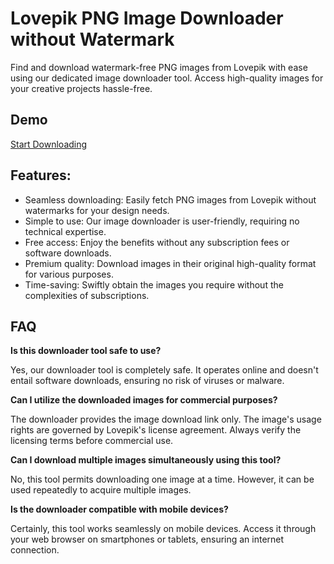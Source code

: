 # Lovepik PNG Image Downloader without Watermark
Find and download watermark-free PNG images from Lovepik with ease using our dedicated image downloader tool. Access high-quality images for your creative projects hassle-free.

## Demo
[Start Downloading](https://imgpanda.com/lovepik-png-image-downloader/)

## Features:

- Seamless downloading: Easily fetch PNG images from Lovepik without watermarks for your design needs.
- Simple to use: Our image downloader is user-friendly, requiring no technical expertise.
- Free access: Enjoy the benefits without any subscription fees or software downloads.
- Premium quality: Download images in their original high-quality format for various purposes.
- Time-saving: Swiftly obtain the images you require without the complexities of subscriptions.

## FAQ

**Is this downloader tool safe to use?**

Yes, our downloader tool is completely safe. It operates online and doesn't entail software downloads, ensuring no risk of viruses or malware.

**Can I utilize the downloaded images for commercial purposes?**

The downloader provides the image download link only. The image's usage rights are governed by Lovepik's license agreement. Always verify the licensing terms before commercial use.

**Can I download multiple images simultaneously using this tool?**

No, this tool permits downloading one image at a time. However, it can be used repeatedly to acquire multiple images.

**Is the downloader compatible with mobile devices?**

Certainly, this tool works seamlessly on mobile devices. Access it through your web browser on smartphones or tablets, ensuring an internet connection.
